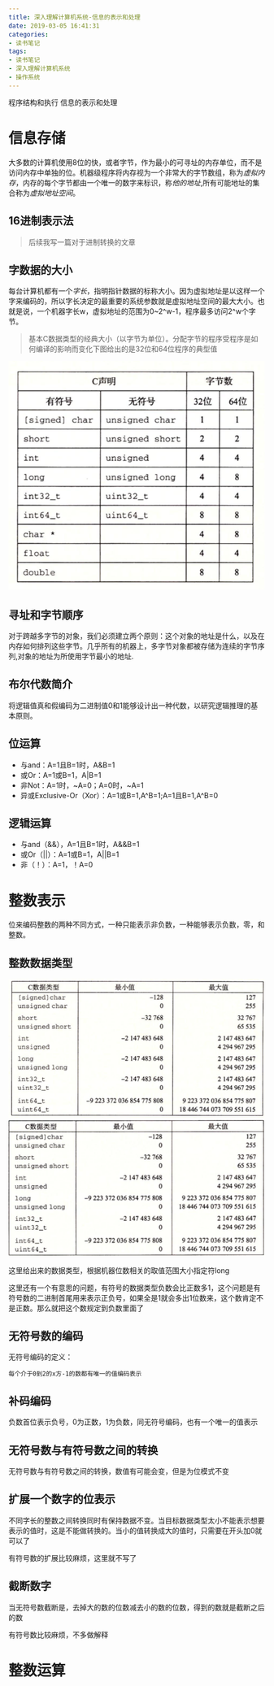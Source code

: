 ```yaml
---
title: 深入理解计算机系统-信息的表示和处理
date: 2019-03-05 16:41:31
categories:
- 读书笔记
tags:
- 读书笔记
- 深入理解计算机系统
- 操作系统
---
```


程序结构和执行
信息的表示和处理

# 信息存储

大多数的计算机使用8位的快，或者字节，作为最小的可寻址的内存单位，而不是访问内存中单独的位。机器级程序将内存视为一个非常大的字节数组，称为*虚拟内存*，内存的每个字节都由一个唯一的数字来标识，称*他的地址*,所有可能地址的集合称为*虚拟地址空间*。

## 16进制表示法

> 后续我写一篇对于进制转换的文章

## 字数据的大小

每台计算机都有一个*字长*，指明指针数据的标称大小。因为虚拟地址是以这样一个字来编码的，所以字长决定的最重要的系统参数就是虚拟地址空间的最大大小。也就是说，一个机器字长w，虚拟地址的范围为0~2^w-1，程序最多访问2^w个字节。

> 基本C数据类型的经典大小（以字节为单位）。分配字节的程序受程序是如何编译的影响而变化下图给出的是32位和64位程序的典型值

![基本C数据的典型大小](/assets/images/csapp-2-1-2.png)

## 寻址和字节顺序

对于跨越多字节的对象，我们必须建立两个原则：这个对象的地址是什么，以及在内存如何排列这些字节。几乎所有的机器上，多字节对象都被存储为连续的字节序列,对象的地址为所使用字节最小的地址.

## 布尔代数简介

将逻辑值真和假编码为二进制值0和1能够设计出一种代数，以研究逻辑推理的基本原则。

## 位运算

- 与and：A=1且B=1时，A&B=1
- 或Or：A=1或B=1，A|B=1
- 非Not：A=1时，~A=0；A=0时，~A=1
- 异或Exclusive-Or（Xor）：A=1或B=1,A^B=1;A=1且B=1,A^B=0

## 逻辑运算

- 与and（&&），A=1且B=1时，A&&B=1
- 或Or（||）：A=1或B=1，A||B=1
- 非（！）：A=1，！A=0

# 整数表示

位来编码整数的两种不同方式，一种只能表示非负数，一种能够表示负数，零，和整数。


## 整数数据类型

![32位程序上C语言整数类型取值范围](/assets/images/csapp-2-2-1.png)
![32位程序上C语言整数类型取值范围](/assets/images/csapp-2-2-1-2.png)

这里给出来的数据类型，根据机器位数相关的取值范围大小指定符long

这里还有一个有意思的问题，有符号的数据类型负数会比正数多1，这个问题是有符号数的二进制首尾用来表示正负号，如果全是1就会多出1位数来，这个数肯定不是正数。那么就把这个数规定到负数里面了

## 无符号数的编码


无符号编码的定义：

	每个介于0到2的x方-1的数都有唯一的值编码表示
	
## 补码编码

负数首位表示负号，0为正数，1为负数，同无符号编码，也有一个唯一的值表示

## 无符号数与有符号数之间的转换

无符号数与有符号数之间的转换，数值有可能会变，但是为位模式不变

## 扩展一个数字的位表示

不同字长的整数之间转换同时有保持数据不变。当目标数据类型太小不能表示想要表示的值时，这是不能做转换的。当小的值转换成大的值时，只需要在开头加0就可以了

有符号数的扩展比较麻烦，这里就不写了

## 截断数字

当无符号数截断是，去掉大的数的位数减去小的数的位数，得到的数就是截断之后的数

有符号数比较麻烦，不多做解释

# 整数运算




















